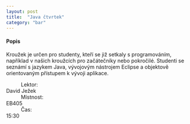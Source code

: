 ```yaml
---
layout: post
title:  "Java čtvrtek"
category: "bar"
--- 
```


#### Popis

Kroužek je určen pro studenty, kteří se již setkaly s programováním, například v našich kroužcích pro začátečníky nebo pokročilé. Studenti se seznámí s jazykem Java, vývojovým nástrojem Eclipse a objektově orientovaným přístupem k vývoji aplikace.

<dl>
<dd>Lektor:</dd><dt>David Ježek</dt>
<dd>Místnost:</dd><dt>EB405</dt>
<dd>Čas:</dd><dt>15:30</dt>
</dl>






